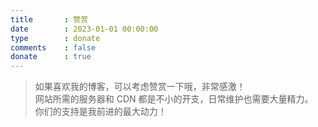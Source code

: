 ```yaml
---
title       : 赞赏
date        : 2023-01-01 00:00:00
type        : donate
comments    : false
donate      : true
---
```

> 如果喜欢我的博客，可以考虑赞赏一下哦，非常感激！<br>网站所需的服务器和 CDN 都是不小的开支，日常维护也需要大量精力。 <br>你们的支持是我前进的最大动力！
